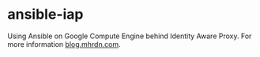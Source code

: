 # ansible-iap

Using Ansible on Google Compute Engine behind Identity Aware Proxy. For more information [blog.mhrdn.com](https://blog.mhrdn.com/using-ansible-on-google-compute-engine-behind-identity-aware-proxy).
